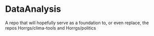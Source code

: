 # DataAnalysis
A repo that will hopefully serve as a foundation to, or even replace, the repos Horrgs/clima-tools and Horrgs/politics 
